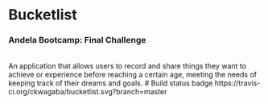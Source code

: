 # Bucketlist
<h3>Andela Bootcamp: Final Challenge</h3>
<br>
An application that allows users  to record and share things they want to achieve or experience before reaching a certain age, meeting the needs of keeping track of their dreams and goals.
# Build status badge
https://travis-ci.org/ckwagaba/bucketlist.svg?branch=master
